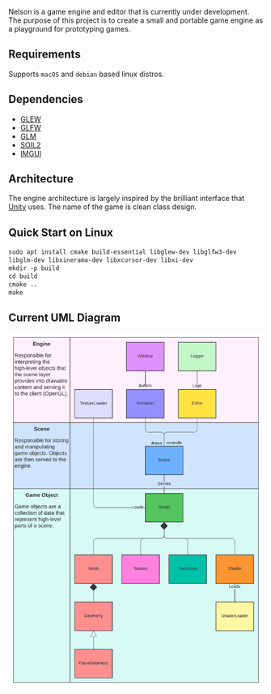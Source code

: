 Nelson is a game engine and editor that is currently under development. The purpose of this project is to create a small and portable game engine as a playground for prototyping games.

## Requirements
Supports `macOS` and `debian` based linux distros.

## Dependencies
- [GLEW](https://github.com/nigels-com/glew)
- [GLFW](https://github.com/glfw/glfw)
- [GLM](https://github.com/g-truc/glm)
- [SOIL2](https://github.com/SpartanJ/SOIL2)
- [IMGUI](https://github.com/ocornut/imgui)

## Architecture
The engine architecture is largely inspired by the brilliant interface that [Unity](https://unity.com/) uses. The name of the game is clean class design.

## Quick Start on Linux
```
sudo apt install cmake build-essential libglew-dev libglfw3-dev libglm-dev libxinerama-dev libxcursor-dev libxi-dev 
mkdir -p build
cd build
cmake ..
make
```

## Current UML Diagram
![UML](https://github.com/BikeLinc/NelsonEngine/blob/main/engine-uml-030822.png)
